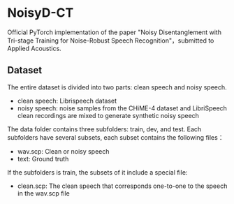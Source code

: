 # NoisyD-CT
Official PyTorch implementation of the paper "Noisy Disentanglement with Tri-stage Training for Noise-Robust Speech Recognition"，submitted to Applied Acoustics.

## Dataset
The entire dataset is divided into two parts: clean speech and noisy speech.

- clean speech: Librispeech dataset
- noisy speech: noise samples from the CHiME-4 dataset and LibriSpeech clean recordings are mixed to generate synthetic noisy speech

The data folder contains three subfolders: train, dev, and test. Each subfolders have several subsets, each subset contains the following files：
* wav.scp: Clean or noisy speech
* text: Ground truth 

If the subfolders is train, the subsets of it include a special file: 
* clean.scp: The clean speech that corresponds one-to-one to the speech in the wav.scp file

